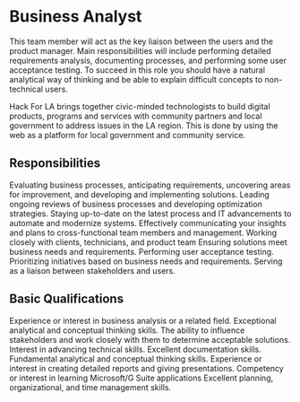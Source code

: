 # Business Analyst
This team member will act as the key liaison between the users and the product manager. Main responsibilities will include performing detailed requirements analysis, documenting processes, and performing some user acceptance testing. To succeed in this role you should have a natural analytical way of thinking and be able to explain difficult concepts to non-technical users.

Hack For LA brings together civic-minded technologists to build digital products, programs and services with community partners and local government to address issues in the LA region. This is done by using the web as a platform for local government and community service.

## Responsibilities
Evaluating business processes, anticipating requirements, uncovering areas for improvement, and developing and implementing solutions.
Leading ongoing reviews of business processes and developing optimization strategies.
Staying up-to-date on the latest process and IT advancements to automate and modernize systems.
Effectively communicating your insights and plans to cross-functional team members and management.
Working closely with clients, technicians, and product team
Ensuring solutions meet business needs and requirements.
Performing user acceptance testing.
Prioritizing initiatives based on business needs and requirements.
Serving as a liaison between stakeholders and users.

## Basic Qualifications
Experience or interest in business analysis or a related field.
Exceptional analytical and conceptual thinking skills.
The ability to influence stakeholders and work closely with them to determine acceptable solutions.
Interest in advancing technical skills.
Excellent documentation skills.
Fundamental analytical and conceptual thinking skills.
Experience or interest in creating detailed reports and giving presentations.
Competency or interest in learning Microsoft/G Suite applications
Excellent planning, organizational, and time management skills.

